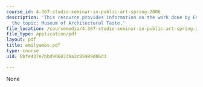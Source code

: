 ```yaml
---
course_id: 4-367-studio-seminar-in-public-art-spring-2006
description: 'This resource provides information on the work done by Emily Ambs on
  the topic: Museum of Architectural Taste.'
file_location: /coursemedia/4-367-studio-seminar-in-public-art-spring-2006/8bfe437e7bbd9060339a3c85989d06d3_emilyambs.pdf
file_type: application/pdf
layout: pdf
title: emilyambs.pdf
type: course
uid: 8bfe437e7bbd9060339a3c85989d06d3

---
```

None